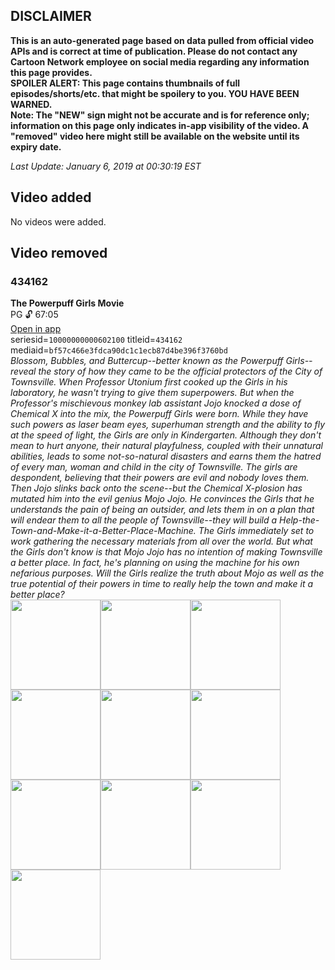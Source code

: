 ## DISCLAIMER
**This is an auto-generated page based on data pulled from official video APIs and is correct at time of publication. Please do not contact any Cartoon Network employee on social media regarding any information this page provides.**  
**SPOILER ALERT: This page contains thumbnails of full episodes/shorts/etc. that might be spoilery to you. YOU HAVE BEEN WARNED.**  
**Note: The "NEW" sign might not be accurate and is for reference only; information on this page only indicates in-app visibility of the video. A "removed" video here might still be available on the website until its expiry date.**  

_Last Update: January 6, 2019 at 00:30:19 EST_
## Video added
No videos were added.
## Video removed
### 434162
**The Powerpuff Girls Movie**  
PG 🔓 67:05  
[Open in app](https://tinyurl.com/y7nzh24k)  
seriesid=`10000000000602100` titleid=`434162` mediaid=`bf57c466e3fdca90dc1c1ecb87d4be396f3760bd`  
_Blossom, Bubbles, and Buttercup--better known as the Powerpuff Girls--reveal the story of how they came to be the official protectors of the City of Townsville. When Professor Utonium first cooked up the Girls in his laboratory, he wasn't trying to give them superpowers. But when the Professor's mischievous monkey lab assistant Jojo knocked a dose of Chemical X into the mix, the Powerpuff Girls were born. While they have such powers as laser beam eyes, superhuman strength and the ability to fly at the speed of light, the Girls are only in Kindergarten. Although they don't mean to hurt anyone, their natural playfulness, coupled with their unnatural abilities, leads to some not-so-natural disasters and earns them the hatred of every man, woman and child in the city of Townsville. The girls are despondent, believing that their powers are evil and nobody loves them. Then Jojo slinks back onto the scene--but the Chemical X-plosion has mutated him into the evil genius Mojo Jojo. He convinces the Girls that he understands the pain of being an outsider, and lets them in on a plan that will endear them to all the people of Townsville--they will build a Help-the-Town-and-Make-it-a-Better-Place-Machine. The Girls immediately set to work gathering the necessary materials from all over the world. But what the Girls don't know is that Mojo Jojo has no intention of making Townsville a better place. In fact, he's planning on using the machine for his own nefarious purposes. Will the Girls realize the truth about Mojo as well as the true potential of their powers in time to really help the town and make it a better place?_  
<a href="https://s3.amazonaws.com/cartoonorchestrator/434162_001_1280x720.jpg"><img src="https://s3.amazonaws.com/cartoonorchestrator/434162_001_640x360.jpg" height="144px" /></a><a href="https://s3.amazonaws.com/cartoonorchestrator/434162_002_1280x720.jpg"><img src="https://s3.amazonaws.com/cartoonorchestrator/434162_002_640x360.jpg" height="144px" /></a><a href="https://s3.amazonaws.com/cartoonorchestrator/434162_003_1280x720.jpg"><img src="https://s3.amazonaws.com/cartoonorchestrator/434162_003_640x360.jpg" height="144px" /></a><a href="https://s3.amazonaws.com/cartoonorchestrator/434162_004_1280x720.jpg"><img src="https://s3.amazonaws.com/cartoonorchestrator/434162_004_640x360.jpg" height="144px" /></a><a href="https://s3.amazonaws.com/cartoonorchestrator/434162_005_1280x720.jpg"><img src="https://s3.amazonaws.com/cartoonorchestrator/434162_005_640x360.jpg" height="144px" /></a><a href="https://s3.amazonaws.com/cartoonorchestrator/434162_006_1280x720.jpg"><img src="https://s3.amazonaws.com/cartoonorchestrator/434162_006_640x360.jpg" height="144px" /></a><a href="https://s3.amazonaws.com/cartoonorchestrator/434162_007_1280x720.jpg"><img src="https://s3.amazonaws.com/cartoonorchestrator/434162_007_640x360.jpg" height="144px" /></a><a href="https://s3.amazonaws.com/cartoonorchestrator/434162_008_1280x720.jpg"><img src="https://s3.amazonaws.com/cartoonorchestrator/434162_008_640x360.jpg" height="144px" /></a><a href="https://s3.amazonaws.com/cartoonorchestrator/434162_009_1280x720.jpg"><img src="https://s3.amazonaws.com/cartoonorchestrator/434162_009_640x360.jpg" height="144px" /></a><a href="https://s3.amazonaws.com/cartoonorchestrator/434162_010_1280x720.jpg"><img src="https://s3.amazonaws.com/cartoonorchestrator/434162_010_640x360.jpg" height="144px" /></a>
